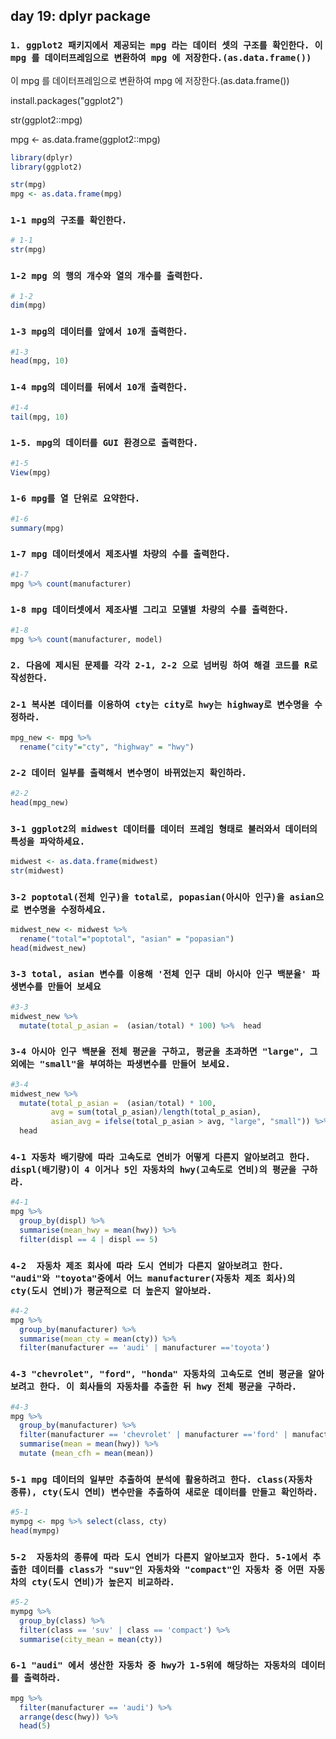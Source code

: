 ## day 19:  dplyr package

### `1. ggplot2 패키지에서 제공되는 mpg 라는 데이터 셋의 구조를 확인한다. 이 mpg 를 데이터프레임으로 변환하여 mpg 에 저장한다.(as.data.frame())`

이 mpg 를 데이터프레임으로 변환하여 mpg 에 저장한다.(as.data.frame())

install.packages("ggplot2")

str(ggplot2::mpg)

mpg <- as.data.frame(ggplot2::mpg)

``` R
library(dplyr)
library(ggplot2)

str(mpg)
mpg <- as.data.frame(mpg)
```



### `1-1 mpg의 구조를 확인한다.`

``` R
# 1-1
str(mpg)
```



### `1-2 mpg 의 행의 개수와 열의 개수를 출력한다.`

```R
# 1-2
dim(mpg)
```



### `1-3 mpg의 데이터를 앞에서 10개 출력한다.`

```R
#1-3
head(mpg, 10)
```



### `1-4 mpg의 데이터를 뒤에서 10개 출력한다.`

```R
#1-4
tail(mpg, 10)
```



### `1-5. mpg의 데이터를 GUI 환경으로 출력한다.`

```R
#1-5
View(mpg)
```



### `1-6 mpg를 열 단위로 요약한다.`

```R
#1-6
summary(mpg)
```



### `1-7 mpg 데이터셋에서 제조사별 차량의 수를 출력한다.`

```R
#1-7
mpg %>% count(manufacturer)
```



### `1-8 mpg 데이터셋에서 제조사별 그리고 모델별 차량의 수를 출력한다.`

```R
#1-8
mpg %>% count(manufacturer, model)
```



### `2. 다음에 제시된 문제를 각각 2-1, 2-2 으로 넘버링 하여 해결 코드를 R로 작성한다.`

### `2-1 복사본 데이터를 이용하여 cty는 city로 hwy는 highway로 변수명을 수정하라.`

```R
mpg_new <- mpg %>%
  rename("city"="cty", "highway" = "hwy")

```



### `2-2 데이터 일부를 출력해서 변수명이 바뀌었는지 확인하라.`

```R
#2-2
head(mpg_new)
```





### `3-1 ggplot2의 midwest 데이터를 데이터 프레임 형태로 불러와서 데이터의 특성을 파악하세요.`

```R
midwest <- as.data.frame(midwest)
str(midwest)
```



### `3-2 poptotal(전체 인구)을 total로, popasian(아시아 인구)을 asian으로 변수명을 수정하세요.  `

```R
midwest_new <- midwest %>%
  rename("total"="poptotal", "asian" = "popasian")
head(midwest_new)
```



### `3-3 total, asian 변수를 이용해 '전체 인구 대비 아시아 인구 백분율' 파생변수를 만들어 보세요`

```R
#3-3
midwest_new %>%
  mutate(total_p_asian =  (asian/total) * 100) %>%  head   
```



### `3-4 아시아 인구 백분율 전체 평균을 구하고, 평균을 초과하면 "large", 그 외에는 "small"을 부여하는 파생변수를 만들어 보세요. `

``` R
#3-4
midwest_new %>%
  mutate(total_p_asian =  (asian/total) * 100,
         avg = sum(total_p_asian)/length(total_p_asian),
         asian_avg = ifelse(total_p_asian > avg, "large", "small")) %>%
  head
```



### `4-1 자동차 배기량에 따라 고속도로 연비가 어떻게 다른지 알아보려고 한다. displ(배기량)이 4 이거나 5인 자동차의 hwy(고속도로 연비)의 평균을 구하라.`

``` R
#4-1
mpg %>%
  group_by(displ) %>%
  summarise(mean_hwy = mean(hwy)) %>%
  filter(displ == 4 | displ == 5)

```



### `4-2  자동차 제조 회사에 따라 도시 연비가 다른지 알아보려고 한다. "audi"와 "toyota"중에서 어느 manufacturer(자동차 제조 회사)의 cty(도시 연비)가 평균적으로 더 높은지 알아보라. `

```R
#4-2
mpg %>%
  group_by(manufacturer) %>% 
  summarise(mean_cty = mean(cty)) %>%
  filter(manufacturer == 'audi' | manufacturer =='toyota')

```



### `4-3 "chevrolet", "ford", "honda" 자동차의 고속도로 연비 평균을 알아보려고 한다. 이 회사들의 자동차를 추출한 뒤 hwy 전체 평균을 구하라.`

``` R
#4-3
mpg %>%
  group_by(manufacturer) %>% 
  filter(manufacturer == 'chevrolet' | manufacturer =='ford' | manufacturer == 'honda') %>% 
  summarise(mean = mean(hwy)) %>% 
  mutate (mean_cfh = mean(mean))

```



### `5-1 mpg 데이터의 일부만 추출하여 분석에 활용하려고 한다. class(자동차 종류), cty(도시 연비) 변수만을 추출하여 새로운 데이터를 만들고 확인하라.`

```R
#5-1
mympg <- mpg %>% select(class, cty)
head(mympg)

```



### `5-2  자동차의 종류에 따라 도시 연비가 다른지 알아보고자 한다. 5-1에서 추출한 데이터를 class가 "suv"인 자동차와 "compact"인 자동차 중 어떤 자동차의 cty(도시 연비)가 높은지 비교하라.`

```R
#5-2
mympg %>%
  group_by(class) %>% 
  filter(class == 'suv' | class == 'compact') %>% 
  summarise(city_mean = mean(cty))

```



### `6-1 "audi" 에서 생산한 자동차 중 hwy가 1-5위에 해당하는 자동차의 데이터를 출력하라.`

``` R
mpg %>%
  filter(manufacturer == 'audi') %>%
  arrange(desc(hwy)) %>% 
  head(5) 
```

